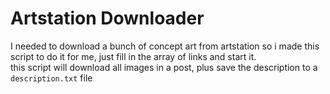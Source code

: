 # Artstation Downloader

I needed to download a bunch of concept art from artstation so i made this script to do it for me, just fill in the array of links and start it.<br>
this script will download all images in a post, plus save the description to a ``description.txt`` file